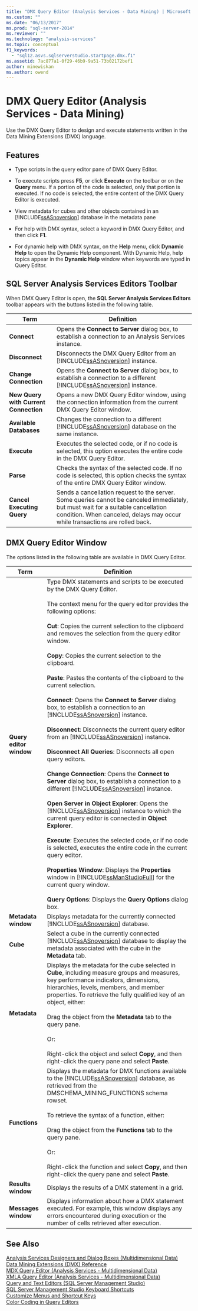```yaml
---
title: "DMX Query Editor (Analysis Services - Data Mining) | Microsoft Docs"
ms.custom: ""
ms.date: "06/13/2017"
ms.prod: "sql-server-2014"
ms.reviewer: ""
ms.technology: "analysis-services"
ms.topic: conceptual
f1_keywords: 
  - "sql12.asvs.sqlserverstudio.startpage.dmx.f1"
ms.assetid: 7ac877a1-0f29-46b9-9a51-73b02172bef1
author: minewiskan
ms.author: owend
---
```

# DMX Query Editor (Analysis Services - Data Mining)
  Use the DMX Query Editor to design and execute statements written in the Data Mining Extensions (DMX) language.  
  
## Features  
  
-   Type scripts in the query editor pane of DMX Query Editor.  
  
-   To execute scripts press **F5**, or click **Execute** on the toolbar or on the **Query** menu. If a portion of the code is selected, only that portion is executed. If no code is selected, the entire content of the DMX Query Editor is executed.  
  
-   View metadata for cubes and other objects contained in an [!INCLUDE[ssASnoversion](../includes/ssasnoversion-md.md)] database in the metadata pane  
  
-   For help with DMX syntax, select a keyword in DMX Query Editor, and then click **F1**.  
  
-   For dynamic help with DMX syntax, on the **Help** menu, click **Dynamic Help** to open the Dynamic Help component. With Dynamic Help, help topics appear in the **Dynamic Help** window when keywords are typed in Query Editor.  
  
## SQL Server Analysis Services Editors Toolbar  
 When DMX Query Editor is open, the **SQL Server Analysis Services Editors** toolbar appears with the buttons listed in the following table.  
  
|Term|Definition|  
|----------|----------------|  
|**Connect**|Opens the **Connect to Server** dialog box, to establish a connection to an Analysis Services instance.|  
|**Disconnect**|Disconnects the DMX Query Editor from an [!INCLUDE[ssASnoversion](../includes/ssasnoversion-md.md)] instance.|  
|**Change Connection**|Opens the **Connect to Server** dialog box, to establish a connection to a different [!INCLUDE[ssASnoversion](../includes/ssasnoversion-md.md)] instance.|  
|**New Query with Current Connection**|Opens a new DMX Query Editor window, using the connection information from the current DMX Query Editor window.|  
|**Available Databases**|Changes the connection to a different [!INCLUDE[ssASnoversion](../includes/ssasnoversion-md.md)] database on the same instance.|  
|**Execute**|Executes the selected code, or if no code is selected, this option executes the entire code in the DMX Query Editor.|  
|**Parse**|Checks the syntax of the selected code. If no code is selected, this option checks the syntax of the entire DMX Query Editor window.|  
|**Cancel Executing Query**|Sends a cancellation request to the server. Some queries cannot be canceled immediately, but must wait for a suitable cancellation condition. When canceled, delays may occur while transactions are rolled back.|  
  
## DMX Query Editor Window  
 The options listed in the following table are available in DMX Query Editor.  
  
|Term|Definition|  
|----------|----------------|  
|**Query editor window**|Type DMX statements and scripts to be executed by the DMX Query Editor.<br /><br /> The context menu for the query editor provides the following options:<br /><br /> **Cut**: Copies the current selection to the clipboard and removes the selection from the query editor window.<br /><br /> **Copy**: Copies the current selection to the clipboard.<br /><br /> **Paste**: Pastes the contents of the clipboard to the current selection.<br /><br /> **Connect**: Opens the **Connect to Server** dialog box, to establish a connection to an [!INCLUDE[ssASnoversion](../includes/ssasnoversion-md.md)] instance.<br /><br /> **Disconnect**: Disconnects the current query editor from an [!INCLUDE[ssASnoversion](../includes/ssasnoversion-md.md)] instance.<br /><br /> **Disconnect All Queries**: Disconnects all open query editors.<br /><br /> **Change Connection**: Opens the **Connect to Server** dialog box, to establish a connection to a different [!INCLUDE[ssASnoversion](../includes/ssasnoversion-md.md)] instance.<br /><br /> **Open Server in Object Explorer**: Opens the [!INCLUDE[ssASnoversion](../includes/ssasnoversion-md.md)] instance to which the current query editor is connected in **Object Explorer**.<br /><br /> **Execute**: Executes the selected code, or if no code is selected, executes the entire code in the current query editor.<br /><br /> **Properties Window**: Displays the **Properties** window in [!INCLUDE[ssManStudioFull](../includes/ssmanstudiofull-md.md)] for the current query window.<br /><br /> **Query Options**: Displays the **Query Options** dialog box.|  
|**Metadata window**|Displays metadata for the currently connected [!INCLUDE[ssASnoversion](../includes/ssasnoversion-md.md)] database.|  
|**Cube**|Select a cube in the currently connected [!INCLUDE[ssASnoversion](../includes/ssasnoversion-md.md)] database to display the metadata associated with the cube in the **Metadata** tab.|  
|**Metadata**|Displays the metadata for the cube selected in **Cube**, including measure groups and measures, key performance indicators, dimensions, hierarchies, levels, members, and member properties. To retrieve the fully qualified key of an object, either:<br /><br /> Drag the object from the **Metadata** tab to the query pane.<br /><br /> Or:<br /><br /> Right-click the object and select **Copy**, and then right-click the query pane and select **Paste**.|  
|**Functions**|Displays the metadata for DMX functions available to the [!INCLUDE[ssASnoversion](../includes/ssasnoversion-md.md)] database, as retrieved from the DMSCHEMA_MINING_FUNCTIONS schema rowset.<br /><br /> To retrieve the syntax of a function, either:<br /><br /> Drag the object from the **Functions** tab to the query pane.<br /><br /> Or:<br /><br /> Right-click the function and select **Copy**, and then right-click the query pane and select **Paste**.|  
|**Results window**|Displays the results of a DMX statement in a grid.|  
|**Messages window**|Displays information about how a DMX statement executed. For example, this window displays any errors encountered during execution or the number of cells retrieved after execution.|  
  
## See Also  
 [Analysis Services Designers and Dialog Boxes &#40;Multidimensional Data&#41;](analysis-services-designers-and-dialog-boxes-multidimensional-data.md)   
 [Data Mining Extensions &#40;DMX&#41; Reference](/sql/dmx/data-mining-extensions-dmx-reference)   
 [MDX Query Editor &#40;Analysis Services - Multidimensional Data&#41;](mdx-query-editor-analysis-services-multidimensional-data.md)   
 [XMLA Query Editor &#40;Analysis Services - Multidimensional Data&#41;](xmla-query-editor-analysis-services-multidimensional-data.md)   
 [Query and Text Editors &#40;SQL Server Management Studio&#41;](../relational-databases/scripting/query-and-text-editors-sql-server-management-studio.md)   
 [SQL Server Management Studio Keyboard Shortcuts](../ssms/sql-server-management-studio-keyboard-shortcuts.md)   
 [Customize Menus and Shortcut Keys](../ssms/customize-menus-and-shortcut-keys.md)   
 [Color Coding in Query Editors](../relational-databases/scripting/color-coding-in-query-editors.md)  
  
  
